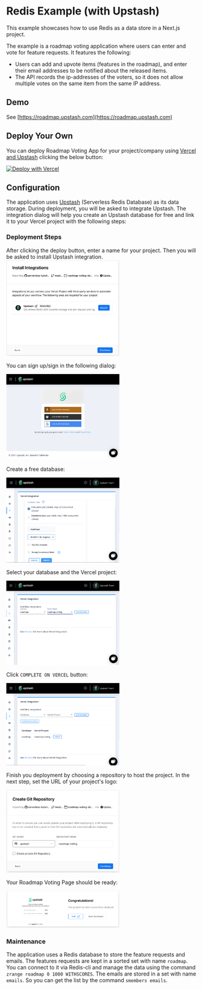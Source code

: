 # Redis Example (with Upstash)

This example showcases how to use Redis as a data store in a Next.js project.

The example is a roadmap voting application where users can enter and vote for feature requests. It features the
following:

- Users can add and upvote items (features in the roadmap), and enter their email addresses to be notified about the
  released items.
- The API records the ip-addresses of the voters, so it does not allow multiple votes on the same item from the same IP
  address.

## Demo

See
[https://roadmap.upstash.com](https://roadmap.upstash.com)

## Deploy Your Own

You can deploy Roadmap Voting App for your project/company
using [Vercel and Upstash](https://vercel.com/integrations/upstash) clicking the below button:

[![Deploy with Vercel](https://vercel.com/button)](https://vercel.com/new/git/external?repository-url=https%3A%2F%2Fgithub.com%2Fupstash%2Fserverless-tutorials%2Ftree%2Fmaster%2Froadmap-voting-app&env=LOGO&envDescription=Enter%20URL%20for%20your%20project%2Fcompany%20logo&envLink=https%3A%2F%2Fdocs.upstash.com%2Fdocs%2Ftutorials%2Froadmap_voting_app&project-name=roadmap-voting&repo-name=roadmap-voting&demo-title=Roadmap%20Voting&demo-description=Roadmap%20Voting%20Page%20for%20Your%20Project&demo-url=https%3A%2F%2Froadmap.upstash.com&integration-ids=oac_V3R1GIpkoJorr6fqyiwdhl17)

## Configuration

The application uses [Upstash](https://upstash.com) (Serverless Redis Database) as its data storage. During deployment,
you will be asked to integrate Upstash. The integration dialog will help you create an Upstash database for free and
link it to your Vercel project with the following steps:

### Deployment Steps

After clicking the deploy button, enter a name for your project. Then you will be asked to install Upstash integration.
<br/>
<img src="./docs/s2.png" width="300" />
<br/>

You can sign up/sign in the following dialog:

<img src="./docs/s3.png" width="300" />

Create a free database:

<img src="./docs/s4.png" width="300" />

Select your database and the Vercel project:

<img src="./docs/s5.png" width="300" />

Click `COMPLETE ON VERCEL` button:

<img src="./docs/s6.png" width="300" />

Finish you deployment by choosing a repository to host the project. In the next step, set the URL of your project's
logo:

<img src="./docs/s7.png" width="300" />

Your Roadmap Voting Page should be ready:

<img src="./docs/s8.png" width="300" />

### Maintenance

The application uses a Redis database to store the feature requests and emails. The features requests are kept in a
sorted set with name `roadmap`. You can connect to it via Redis-cli and manage the data using the
command `zrange roadmap 0 1000 WITHSCORES`. The emails are stored in a set with name `emails`. So you can get the list
by the command `smembers emails`.

